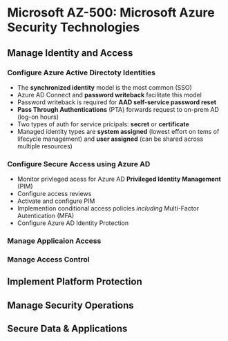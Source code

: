 # Microsoft AZ-500: Microsoft Azure Security Technologies

## Manage Identity and Access

### Configure Azure Active Directoty Identities
+ The **synchronized identity** model is the most common (SSO)
+ Azure AD Connect and **password writeback** facilitate this model
+ Password writeback is required for **AAD self-service password reset**
+ **Pass Through Authentications** (PTA) forwards request to on-prem AD (log-on hours)
+ Two types of auth for service pricipals: **secret** or **certificate**
+ Managed identity types are **system assigned** (lowest effort on tems of lifecycle management) and **user assigned** (can be shared across multiple resources)

### Configure Secure Access using Azure AD
+ Monitor privleged acess for Azure AD **Privileged Identity Management** (PIM)
+ Configure access reviews
+ Activate and configure PIM
+ Implemention conditional access policies _including_ Multi-Factor Autentication (MFA)
+ Configure Azure AD Identity Protection

### Manage Applicaion Access
### Manage Access Control

## Implement Platform Protection

## Manage Security Operations

## Secure Data & Applications
